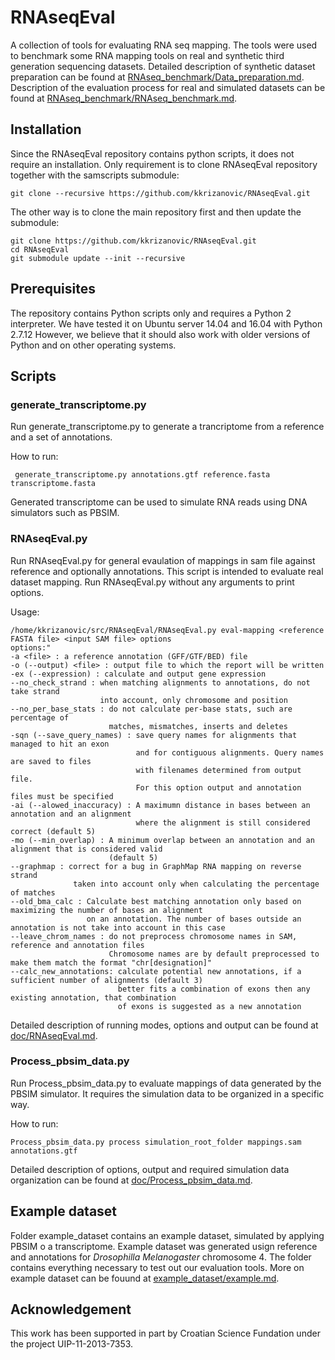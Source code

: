 # RNAseqEval
A collection of tools for evaluating RNA seq mapping. The tools were used to benchmark some RNA mapping tools on real and synthetic third generation sequencing datasets. Detailed description of synthetic dataset preparation can be found at [RNAseq_benchmark/Data_preparation.md](RNAseq_benchmark/Data_preparation.md). Description of the evaluation process for real and simulated datasets can be found at [RNAseq_benchmark/RNAseq_benchmark.md](RNAseq_benchmark/RNAseq_benchmark.md).

## Installation
Since the RNAseqEval repository contains python scripts, it does not require an installation. Only requirement is to clone RNAseqEval repository together with the samscripts submodule:

    git clone --recursive https://github.com/kkrizanovic/RNAseqEval.git

The other way is to clone the main repository first and then update the submodule:

    git clone https://github.com/kkrizanovic/RNAseqEval.git
    cd RNAseqEval
    git submodule update --init --recursive

## Prerequisites
The repository contains Python scripts only and requires a Python 2 interpreter. We have tested it on Ubuntu server 14.04 and 16.04 with Python 2.7.12 However, we believe that it should also work with older versions of Python and on other operating systems.

## Scripts

### generate_transcriptome.py
Run generate_transcriptome.py to generate a trancriptome from a reference and a set of annotations.

How to run:
  
     generate_transcriptome.py annotations.gtf reference.fasta transcriptome.fasta

Generated transcriptome can be used to simulate RNA reads using DNA simulators such as PBSIM.

### RNAseqEval.py
Run RNAseqEval.py for general evaulation of mappings in sam file against reference and optionally annotations. This script is intended to evaluate real dataset mapping. Run RNAseqEval.py without any arguments to print options.

Usage:
     
    /home/kkrizanovic/src/RNAseqEval/RNAseqEval.py eval-mapping <reference FASTA file> <input SAM file> options
    options:"
    -a <file> : a reference annotation (GFF/GTF/BED) file
    -o (--output) <file> : output file to which the report will be written
    -ex (--expression) : calculate and output gene expression
    --no_check_strand : when matching alignments to annotations, do not take strand 
                        into account, only chromosome and position
    --no_per_base_stats : do not calculate per-base stats, such are percentage of
                          matches, mismatches, inserts and deletes
    -sqn (--save_query_names) : save query names for alignments that managed to hit an exon
                                and for contiguous alignments. Query names are saved to files
                                with filenames determined from output file. 
                                For this option output and annotation files must be specified
    -ai (--alowed_inaccuracy) : A maximumn distance in bases between an annotation and an alignment
                                where the alignment is still considered correct (default 5)
    -mo (--min_overlap) : A minimum overlap between an annotation and an alignment that is considered valid
                          (default 5)
    --graphmap : correct for a bug in GraphMap RNA mapping on reverse strand
                  taken into account only when calculating the percentage of matches
    --old_bma_calc : Calculate best matching annotation only based on maximizing the number of bases an alignment
                     on an annotation. The number of bases outside an annotation is not take into account in this case
    --leave_chrom_names : do not preprocess chromosome names in SAM, reference and annotation files
                          Chromosome names are by default preprocessed to make them match the format "chr[designation]"
    --calc_new_annotations: calculate potential new annotations, if a sufficient number of alignments (default 3)
                            better fits a combination of exons then any existing annotation, that combination
                            of exons is suggested as a new annotation

Detailed description of running modes, options and output can be found at [doc/RNAseqEval.md](doc/RNAseqEval.md).

### Process_pbsim_data.py
Run Process_pbsim_data.py to evaluate mappings of data generated by the PBSIM simulator. It requires the simulation data to be organized in a specific way.

How to run:
 
    Process_pbsim_data.py process simulation_root_folder mappings.sam annotations.gtf

Detailed description of options, output and required simulation data organization can be found at [doc/Process_pbsim_data.md](doc/Process_pbsim_data.md).

## Example dataset
Folder example_dataset contains an example dataset, simulated by applying PBSIM o a transcriptome. Example dataset was generated usign reference and annotations for _Drosophilla Melanogaster_ chromosome 4. The folder contains everything necessary to test out our evaluation tools. More on example dataset can be fouund at [example_dataset/example.md](example_dataset/example.md).

## Acknowledgement  
This work has been supported in part by Croatian Science Fundation under the project UIP-11-2013-7353. 
